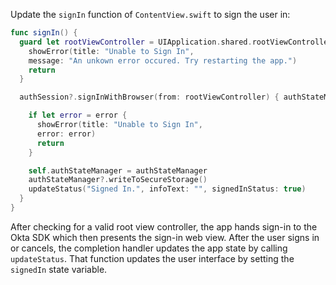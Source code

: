 Update the `signIn` function of `ContentView.swift` to sign the user in:

```swift
func signIn() {
  guard let rootViewController = UIApplication.shared.rootViewController else {
    showError(title: "Unable to Sign In",
    message: "An unkown error occured. Try restarting the app.")
    return
  }

  authSession?.signInWithBrowser(from: rootViewController) { authStateManager, error in

    if let error = error {
      showError(title: "Unable to Sign In",
      error: error)
      return
    }

    self.authStateManager = authStateManager
    authStateManager?.writeToSecureStorage()
    updateStatus("Signed In.", infoText: "", signedInStatus: true)
  }
}
```

After checking for a valid root view controller, the app hands sign-in to the Okta SDK which then presents the sign-in web view. After the user signs in or cancels, the completion handler updates the app state by calling `updateStatus`. That function updates the user interface by setting the `signedIn` state variable.
